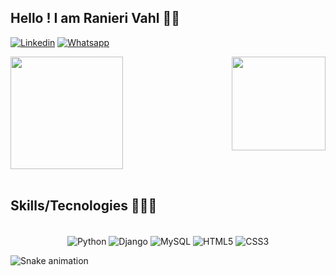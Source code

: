 ## Hello ! I am Ranieri Vahl 👋🏼

[![Linkedin](https://img.shields.io/badge/LinkedIn-0077B5?style=for-the-badge&logo=linkedin&logoColor=white)](https://www.linkedin.com/in/ranieri-vahl/)
[![Whatsapp](https://img.shields.io/badge/WhatsApp-25D366?style=for-the-badge&logo=whatsapp&logoColor=white)](https://wa.me/5548991351012)


<div>
  
  <img  height="180em" src="https://github-readme-stats.vercel.app/api?username=Ranieri-Vahl&show_icons=true&theme=great-gatsby&include_all_commits=true&count_private=true"/>
  <img align="right" height="150em" src="https://github-readme-stats.vercel.app/api/top-langs/?username=Ranieri-Vahl&layout=compact&langs_count=16&theme=great-gatsby"/>
</div>
<br>

## Skills/Tecnologies 🧑🏻‍💻
<div  align="center">
  <div style= "display: inline_block"><br/>
    <img align="center" alt="Python" src="https://img.shields.io/badge/Python-14354C?style=for-the-badge&logo=python&logoColor=white"/>
     <img align="center" alt="Django" src="https://img.shields.io/badge/Django-092E20?style=for-the-badge&logo=django&logoColor=white"/>
     <img align="center" alt="MySQL" src="https://img.shields.io/badge/MySQL-00000F?style=for-the-badge&logo=mysql&logoColor=white"/>
     <img align="center" alt="HTML5"src="https://img.shields.io/badge/HTML5-E34F26?style=for-the-badge&logo=html5&logoColor=white"/>
     <img align="center" alt="CSS3" src="https://img.shields.io/badge/CSS3-1572B6?style=for-the-badge&logo=css3&logoColor=white"/>
  </div>
</div>

![Snake animation](https://github.com/Ranieri-Vahl/Ranieri-Vahl/blob/output/github-contribution-grid-snake.svg)
